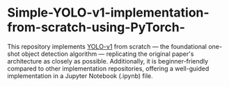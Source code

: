 # Simple-YOLO-v1-implementation-from-scratch-using-PyTorch-
This repository implements [YOLO-v1]([https://example.com](https://arxiv.org/pdf/1506.02640)) from scratch — the foundational one-shot object detection algorithm — replicating the original paper's architecture as closely as possible.
Additionally, it is beginner-friendly compared to other implementation repositories, offering a well-guided implementation in a Jupyter Notebook (.ipynb) file.
